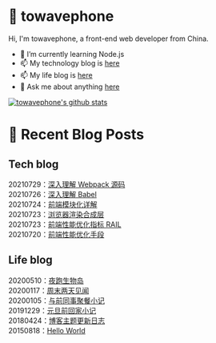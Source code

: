 # :ramen: towavephone
Hi, I'm towavephone, a front-end web developer from China.

- 🌱 I’m currently learning Node.js
- 📫 My technology blog is [here](https://blog.towavephone.com/)
- 📫 My life blog is [here](https://www.towavephone.com/)
- 💬 Ask me about anything [here](https://github.com/towavephone/towavephone/issues)

[![towavephone's github stats](https://github-readme-stats.vercel.app/api?username=towavephone)](https://github.com/anuraghazra/github-readme-stats)

# :memo: Recent Blog Posts

## Tech blog
<!-- tech blog start -->
20210729：[深入理解 Webpack 源码](https://blog.towavephone.com/deep-learn-webpack-source-code/)  
20210726：[深入理解 Babel](https://blog.towavephone.com/deep-learn-babel/)  
20210724：[前端模块化详解](https://blog.towavephone.com/frontend-module-summary/)  
20210723：[浏览器渲染合成层](https://blog.towavephone.com/browser-render-composite-layers/)  
20210723：[前端性能优化指标 RAIL](https://blog.towavephone.com/performance-optimization-rail/)  
20210720：[前端性能优化手段](https://blog.towavephone.com/front-end-performance-optimization-2021/)  
<!-- tech blog end -->

## Life blog
<!-- life blog start -->
20200510：[夜跑生物岛](http://www.towavephone.com/2020/05/11/%E5%A4%9C%E8%B7%91%E7%94%9F%E7%89%A9%E5%B2%9B/index/)  
20200117：[周末两天见闻](http://www.towavephone.com/2020/01/18/%E5%91%A8%E6%9C%AB%E4%B8%A4%E5%A4%A9%E8%A7%81%E9%97%BB/index/)  
20200105：[与前同事聚餐小记](http://www.towavephone.com/2020/01/05/%E4%B8%8E%E5%89%8D%E5%90%8C%E4%BA%8B%E8%81%9A%E9%A4%90%E5%B0%8F%E8%AE%B0/index/)  
20191229：[元旦前回家小记](http://www.towavephone.com/2019/12/30/%E5%85%83%E6%97%A6%E5%89%8D%E5%9B%9E%E5%AE%B6%E5%B0%8F%E8%AE%B0/index/)  
20180424：[博客主题更新日志](http://www.towavephone.com/2018/04/24/update/)  
20150818：[Hello World](http://www.towavephone.com/2015/08/19/helloworld/index/)  
<!-- life blog end -->
